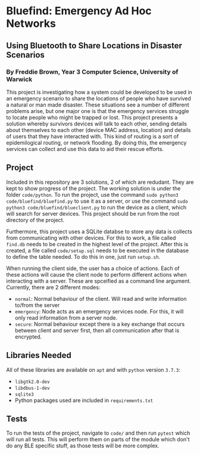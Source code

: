 # Bluefind: Emergency Ad Hoc Networks

## Using Bluetooth to Share Locations in Disaster Scenarios

### By Freddie Brown, Year 3 Computer Science, University of Warwick

This project is investigating how a system could be developed to be used in an emergency scenario to share the locations of people who have survived a natural or man made disaster. These situations see a number of different problems arise, but one major one is that the emergency services struggle to locate people who might be trapped or lost. This project presents a solution whereby survivors devices will talk to each other, sending details about themselves to each other (device MAC address, location) and details of users that they have interacted with. This kind of routing is a sort of epidemilogical routing, or network flooding. By doing this, the emergency services can collect and use this data to aid their rescue efforts.

## Project

Included in this repository are 3 solutions, 2 of which are redudant. They are kept to show progress of the project. The working solution is under the folder `code/python`. To run the project, use the command `sudo python3 code/bluefind/bluefind.py` to use it as a server, or use the command `sudo python3 code/bluefind/blueclient.py` to run the device as a client, which will search for server devices. This project should be run from the root directory of the project.

Furthermore, this project uses a SQLite databse to store any data is collects from communicating with other devices. For this to work, a file called `find.db` needs to be created in the highest level of the project. After this is created, a file called `code/setup.sql` needs to be executed in the database to define the table needed. To do this in one, just run `setup.sh`.

When running the client side, the user has a choice of actions. Each of these actions will cause the client node to perform different actions when interacting with a server. These are spceified as a command line argument. Currently, there are 2 different modes:

- `normal`: Normal behaviour of the client. Will read and write information to/from the server
- `emergency`: Node acts as an emergency services node. For this, it will only read information from a server node.
- `secure`: Normal behaviour except there is a key exchange that occurs between client and server first, then all communication after that is encrypted.

## Libraries Needed

All of these libraries are available on `apt` and with `python` version `3.7.3`:

- `libgtk2.0-dev`
- `libdbus-1-dev`
- `sqlite3`
- Python packages used are included in `requirements.txt`

## Tests

To run the tests of the project, navigate to `code/` and then run `pytest` which will run all tests. This will perform them on parts of the module which don't do any BLE specific stuff, as those tests will be more complex.

